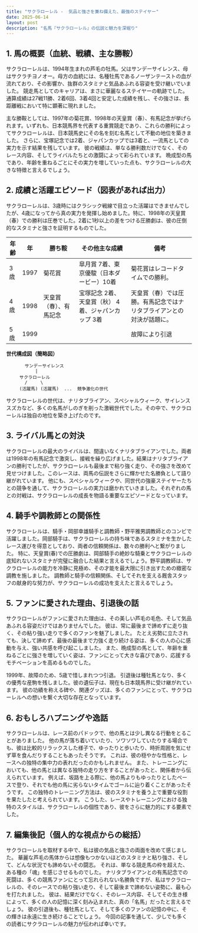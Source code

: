 ```yaml
---
title: "サクラローレル -  気品と強さを兼ね備えた、最強のステイヤー"
date: 2025-06-14
layout: post
description: "名馬『サクラローレル』の伝説と魅力を深堀り"
---
```


## 1. 馬の概要（血統、戦績、主な勝鞍）

サクラローレルは、1994年生まれの芦毛の牡馬。父はサンデーサイレンス、母はサクラチヨノオー。母方の血統には、名種牡馬であるノーザンテーストの血が流れており、その影響か、抜群のスタミナと気品あふれる容姿を受け継いでいました。  競走馬としてのキャリアは、まさに華麗なるステイヤーの軌跡でした。通算成績は27戦11勝、2着6回、3着4回と安定した成績を残し、その強さは、長距離戦において特に顕著に現れました。

主な勝鞍としては、1997年の菊花賞、1998年の天皇賞（春）、有馬記念が挙げられます。いずれも、日本競馬界を代表する重賞競走であり、これらの勝利によってサクラローレルは、日本競馬史にその名を刻む名馬として不動の地位を築きました。  さらに、宝塚記念では2着、ジャパンカップでは3着と、一流馬としての実力を示す結果を残しています。  彼の戦績は、単なる勝利数だけでなく、そのレース内容、そしてライバルたちとの激闘によって彩られています。  晩成型の馬であり、年齢を重ねるごとにその実力を増していった点も、サクラローレルの大きな特徴と言えるでしょう。


## 2. 成績と活躍エピソード（図表があれば出力）

サクラローレルは、3歳時にはクラシック戦線で目立った活躍はできませんでしたが、4歳になってから真の実力を発揮し始めました。特に、1998年の天皇賞（春）での勝利は圧巻でした。2着に1秒以上の差をつける圧勝劇は、彼の圧倒的なスタミナと強さを証明するものでした。

| 年齢 | 年 | 勝ち鞍                               | その他主な成績                                     | 備考                                                             |
|-----|----|------------------------------------|-------------------------------------------------|-----------------------------------------------------------------|
| 3歳  | 1997 | 菊花賞                               | 皐月賞 7着、東京優駿（日本ダービー）10着             | 菊花賞はレコードタイムでの勝利。                               |
| 4歳  | 1998 | 天皇賞（春）、有馬記念              | 宝塚記念 2着、天皇賞（秋） 4着、ジャパンカップ 3着 | 天皇賞（春）では圧勝。有馬記念ではナリタブライアンとの対決が話題に。 |
| 5歳  | 1999 |                                    |                                                 | 故障により引退                                                     |


**世代構成図（簡略図）**

```
       サンデーサイレンス
           |
     サクラローレル
       /     \
     (活躍馬) (活躍馬)  ...  競争激化の世代
```

サクラローレルの世代は、ナリタブライアン、スペシャルウィーク、サイレンススズカなど、多くの名馬がしのぎを削った激戦世代でした。その中で、サクラローレルは独自の地位を築き上げたのです。


## 3. ライバル馬との対決

サクラローレルの最大のライバルは、間違いなくナリタブライアンでした。両者は1998年の有馬記念で激突し、接戦を繰り広げました。結果はナリタブライアンの勝利でしたが、サクラローレルも最後まで粘り強く走り、その強さを改めて見せつけました。このレースは、両馬の伝説をさらに輝かせた名勝負として語り継がれています。  他にも、スペシャルウィークや、同世代の強豪ステイヤーたちとの競争を通して、サクラローレルの実力は磨かれていきました。それぞれの馬との対戦は、サクラローレルの成長を物語る重要なエピソードとなっています。


## 4. 騎手や調教師との関係性

サクラローレルは、騎手・岡部幸雄騎手と調教師・野平雅男調教師とのコンビで活躍しました。岡部騎手は、サクラローレルの持ち味であるスタミナを生かしたレース運びを得意としており、両者の信頼関係は、数々の勝利へと繋がりました。  特に、天皇賞(春)での圧勝劇は、岡部騎手の絶妙な騎乗とサクラローレルの底知れないスタミナが完璧に融合した結果と言えるでしょう。野平調教師は、サクラローレルの能力を冷静に見極め、その才能を最大限に引き出すための緻密な調教を施しました。  調教師と騎手の信頼関係、そしてそれを支える厩舎スタッフの献身的な努力が、サクラローレルの成功を支えたと言えるでしょう。


## 5. ファンに愛された理由、引退後の話

サクラローレルがファンに愛された理由は、その美しい芦毛の毛色、そして気品あふれる容姿だけではありませんでした。  彼は、常に最後まで諦めずに走り抜く、その粘り強い走りで多くのファンを魅了しました。  たとえ劣勢に立たされても、決して諦めず、最後の最後まで力強く走り続ける姿は、多くの人の心に感動を与え、強い共感を呼び起こしました。  また、晩成型の馬として、年齢を重ねるごとに強さを増していく姿は、ファンにとって大きな喜びであり、応援するモチベーションを高めるものでした。

1999年、故障のため、5歳で惜しまれつつ引退。  引退後は種牡馬となり、多くの優秀な産駒を残しました。彼の遺伝子は、現在も日本競馬界に受け継がれています。  彼の功績を称える碑や、関連グッズは、多くのファンにとって、サクラローレルへの想いを繋ぐ大切な存在となっています。


## 6. おもしろハプニングや逸話

サクラローレルは、レース前のパドックで、他の馬とは少し異なる行動をとることがありました。  他の馬が落ち着いていたり、ソワソワしていたりする場合でも、彼は比較的リラックスした様子で、ゆったりと歩いたり、時折周囲を気にせず草を食んだりすることもあったそうです。  これは、彼の穏やかな性格と、レースへの独特の集中力の表れだったのかもしれません。  また、トレーニングにおいても、他の馬とは異なる独特の走り方をすることがあったと、関係者から伝えられています。  例えば、坂路を上る際に、他の馬よりもゆったりとしたペースで登り、それでも他の馬に劣らないタイムでゴールに辿り着くことがあったそうです。  この独特のトレーニング方法は、彼のスタミナを養う上で重要な役割を果たしたと考えられています。  こうした、レースやトレーニングにおける独特のスタイルは、サクラローレルの個性であり、彼をさらに魅力的にする要素でした。


## 7. 編集後記（個人的な視点からの総括）

サクラローレルを取材する中で、私は彼の気品と強さの両面を改めて感じました。  華麗な芦毛の馬体からは想像もつかないほどのスタミナと粘り強さ、そして、どんな状況でも諦めないその闘志。  それは、単なる競走馬の枠を超えた、ある種の「魂」を感じさせるものでした。  ナリタブライアンとの有馬記念での死闘は、多くの競馬ファンにとって忘れられない名勝負ですが、私はサクラローレルの、そのレースでの粘り強い走り、そして最後まで諦めない姿勢に、最も心を打たれました。  彼は、結果だけでなく、そのレース内容、そしてその生き様によって、多くの人の記憶に深く刻み込まれた、真の「名馬」だったと言えるでしょう。  彼の引退後も、種牡馬として、そして多くのファンの記憶の中に、その輝きは永遠に生き続けることでしょう。  今回の記事を通して、少しでも多くの読者にサクラローレルの魅力が伝われば幸いです。
